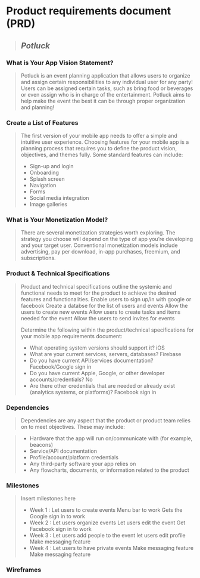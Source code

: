 # Product requirements document (PRD)

> ## *Potluck*



### What is Your App Vision Statement?
> Potluck is an event planning application that allows users to organize and assign certain responsibilities to any individual user for any party! Users can be assigned certain tasks, such as bring food or beverages or even assign who is in charge of the entertainment. Potluck aims to help make the event the best it can be through proper organization and planning! 


### Create a List of Features
> The first version of your mobile app needs to offer a simple and intuitive user experience. Choosing features for your mobile app is a planning process that requires you to define the product vision, objectives, and themes fully. Some standard features can include:
> * Sign-up and login
> * Onboarding
> * Splash screen
> * Navigation
> * Forms
> * Social media integration
> * Image galleries

### What is Your Monetization Model?
> There are several monetization strategies worth exploring. The strategy you choose will depend on the type of app you’re developing and your target user. Conventional monetization models include advertising, pay per download, in-app purchases, freemium, and subscriptions.
> 

### Product & Technical Specifications
> Product and technical specifications outline the systemic and functional needs to meet for the product to achieve the desired features and functionalities.
> Enable users to sign up/in with google or facebook
> Create a databse for the list of users and events
> Allow the users to create new events
> Allow users to create tasks and items needed for the event
> Allow the users to send invites for events
> 
> Determine the following within the product/technical specifications for your mobile app requirements document:
> * What operating system versions should support it?
> iOS
> * What are your current services, servers, databases?
> Firebase
> * Do you have current API/services documentation?
> Facebook/Google sign in
> * Do you have current Apple, Google, or other developer accounts/credentials?
> No
> * Are there other credentials that are needed or already exist (analytics systems, or platforms)?
> Facebook sign in

### Dependencies
> Dependencies are any aspect that the product or product team relies on to meet objectives.
> These may include:
> 

> * Hardware that the app will run on/communicate with (for example, beacons)
> * Service/API documentation
> * Profile/account/platform credentials
> * Any third-party software your app relies on
> * Any flowcharts, documents, or information related to the product


### Milestones
> Insert milestones here
> * Week 1 :
>   Let users to create events
>   Menu bar to work
>   Gets the Google sign in to work 
> * Week 2 :
>   Let users organize events
>   Let users edit the event
>   Get Facebook sign in to work
> * Week 3 :
>   Let users add people to the event
>   let users edit profile
>   Make messaging feature
> * Week 4 :
>   Let users to have private events
>   Make messaging feature
>   Make messaging feature


### Wireframes 
